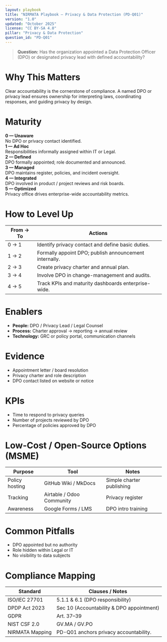 ```yaml
---
layout: playbook
title: "NIRMATA Playbook — Privacy & Data Protection (PD-Q01)"
version: "1.0"
updated: "October 2025"
license: "CC BY-SA 4.0"
pillar: "Privacy & Data Protection"
question_id: "PD-Q01"
---
```


> **Question:** Has the organization appointed a Data Protection Officer (DPO) or designated privacy lead with defined accountability?

# Why This Matters
Clear accountability is the cornerstone of compliance. A named DPO or privacy lead ensures ownership for interpreting laws, coordinating responses, and guiding privacy by design.

# Maturity
<div class="levels-grid">
  <div class="level level-0"><strong>0 — Unaware</strong><br>No DPO or privacy contact identified.</div>
  <div class="level level-1"><strong>1 — Ad Hoc</strong><br>Responsibilities informally assigned within IT or Legal.</div>
  <div class="level level-2"><strong>2 — Defined</strong><br>DPO formally appointed; role documented and announced.</div>
  <div class="level level-3"><strong>3 — Managed</strong><br>DPO maintains register, policies, and incident oversight.</div>
  <div class="level level-4"><strong>4 — Integrated</strong><br>DPO involved in product / project reviews and risk boards.</div>
  <div class="level level-5"><strong>5 — Optimized</strong><br>Privacy office drives enterprise-wide accountability metrics.</div>
</div>

# How to Level Up

| From → To | Actions |
|---|---|
| 0 → 1 | Identify privacy contact and define basic duties. |
| 1 → 2 | Formally appoint DPO; publish announcement internally. |
| 2 → 3 | Create privacy charter and annual plan. |
| 3 → 4 | Involve DPO in change-management and audits. |
| 4 → 5 | Track KPIs and maturity dashboards enterprise-wide. |

# Enablers
- **People:** DPO / Privacy Lead / Legal Counsel  
- **Process:** Charter approval → reporting → annual review  
- **Technology:** GRC or policy portal, communication channels  

# Evidence
- Appointment letter / board resolution  
- Privacy charter and role description  
- DPO contact listed on website or notice  

# KPIs
- Time to respond to privacy queries  
- Number of projects reviewed by DPO  
- Percentage of policies approved by DPO  

# Low-Cost / Open-Source Options (MSME)

| Purpose | Tool | Notes |
|---|---|---|
| Policy hosting | GitHub Wiki / MkDocs | Simple charter publishing |
| Tracking | Airtable / Odoo Community | Privacy register |
| Awareness | Google Forms / LMS | DPO intro training |

# Common Pitfalls
- DPO appointed but no authority  
- Role hidden within Legal or IT  
- No visibility to data subjects  

# Compliance Mapping

| Standard | Clauses / Notes |
|---|---|
| ISO/IEC 27701 | 5.1.1 & 6.1 (DPO responsibility) |
| DPDP Act 2023 | Sec 10 (Accountability & DPO appointment) |
| GDPR | Art. 37–39 |
| NIST CSF 2.0 | GV.MA / GV.PO |
| NIRMATA Mapping | PD-Q01 anchors privacy accountability. |

